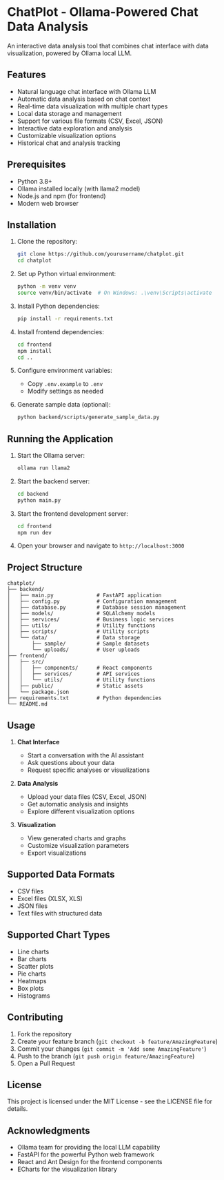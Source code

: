 # ChatPlot - Ollama-Powered Chat Data Analysis

An interactive data analysis tool that combines chat interface with data visualization, powered by Ollama local LLM.

## Features

- Natural language chat interface with Ollama LLM
- Automatic data analysis based on chat context
- Real-time data visualization with multiple chart types
- Local data storage and management
- Support for various file formats (CSV, Excel, JSON)
- Interactive data exploration and analysis
- Customizable visualization options
- Historical chat and analysis tracking

## Prerequisites

- Python 3.8+
- Ollama installed locally (with llama2 model)
- Node.js and npm (for frontend)
- Modern web browser

## Installation

1. Clone the repository:
   ```bash
   git clone https://github.com/yourusername/chatplot.git
   cd chatplot
   ```

2. Set up Python virtual environment:
   ```bash
   python -m venv venv
   source venv/bin/activate  # On Windows: .\venv\Scripts\activate
   ```

3. Install Python dependencies:
   ```bash
   pip install -r requirements.txt
   ```

4. Install frontend dependencies:
   ```bash
   cd frontend
   npm install
   cd ..
   ```

5. Configure environment variables:
   - Copy `.env.example` to `.env`
   - Modify settings as needed

6. Generate sample data (optional):
   ```bash
   python backend/scripts/generate_sample_data.py
   ```

## Running the Application

1. Start the Ollama server:
   ```bash
   ollama run llama2
   ```

2. Start the backend server:
   ```bash
   cd backend
   python main.py
   ```

3. Start the frontend development server:
   ```bash
   cd frontend
   npm run dev
   ```

4. Open your browser and navigate to `http://localhost:3000`

## Project Structure

```
chatplot/
├── backend/
│   ├── main.py              # FastAPI application
│   ├── config.py            # Configuration management
│   ├── database.py          # Database session management
│   ├── models/              # SQLAlchemy models
│   ├── services/            # Business logic services
│   ├── utils/               # Utility functions
│   ├── scripts/             # Utility scripts
│   └── data/                # Data storage
│       ├── sample/          # Sample datasets
│       └── uploads/         # User uploads
├── frontend/
│   ├── src/
│   │   ├── components/      # React components
│   │   ├── services/        # API services
│   │   └── utils/           # Utility functions
│   ├── public/              # Static assets
│   └── package.json
├── requirements.txt         # Python dependencies
└── README.md
```

## Usage

1. **Chat Interface**
   - Start a conversation with the AI assistant
   - Ask questions about your data
   - Request specific analyses or visualizations

2. **Data Analysis**
   - Upload your data files (CSV, Excel, JSON)
   - Get automatic analysis and insights
   - Explore different visualization options

3. **Visualization**
   - View generated charts and graphs
   - Customize visualization parameters
   - Export visualizations

## Supported Data Formats

- CSV files
- Excel files (XLSX, XLS)
- JSON files
- Text files with structured data

## Supported Chart Types

- Line charts
- Bar charts
- Scatter plots
- Pie charts
- Heatmaps
- Box plots
- Histograms

## Contributing

1. Fork the repository
2. Create your feature branch (`git checkout -b feature/AmazingFeature`)
3. Commit your changes (`git commit -m 'Add some AmazingFeature'`)
4. Push to the branch (`git push origin feature/AmazingFeature`)
5. Open a Pull Request

## License

This project is licensed under the MIT License - see the LICENSE file for details.

## Acknowledgments

- Ollama team for providing the local LLM capability
- FastAPI for the powerful Python web framework
- React and Ant Design for the frontend components
- ECharts for the visualization library 